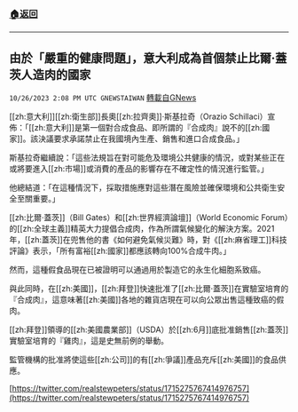 ###  [:house:返回](README.md)
---


## 由於「嚴重的健康問題」，意大利成為首個禁止比爾·蓋茨人造肉的國家
`10/26/2023 2:08 PM UTC GNEWSTAIWAN` [轉載自GNews](https://gnews.org/articles/1884220)



[[zh:意大利]][[zh:衛生部]]長奧[[zh:拉齊奧]]·斯基拉奇（Orazio Schillaci）宣佈：「[[zh:意大利]]是第一個對合成食品、即所謂的『合成肉』說不的[[zh:國家]]。該決議要求承諾禁止在我國境內生產、銷售和進口合成食品。」  

斯基拉奇繼續說：「這些法規旨在對可能危及環境公共健康的情況，或對某些正在或將要進入[[zh:市場]]或消費的產品的影響存在不確定性的情況進行監管。」

  

他總結道：「在這種情況下，採取措施應對這些潛在風險並確保環境和公共衛生安全至關重要。」

  

[[zh:比爾·蓋茨]]（Bill Gates）和[[zh:世界經濟論壇]]（World Economic Forum）的[[zh:全球主義]]精英大力提倡合成肉，作為所謂氣候變化的解決方案。2021年，[[zh:蓋茨]]在兜售他的書《如何避免氣候災難》時，對《[[zh:麻省理工]]科技評論》表示，「所有富裕[[zh:國家]]都應該轉向100%合成牛肉。」

  

然而，這種假食品現在已被證明可以通過用於製造它的永生化細胞系致癌。

  

與此同時，在[[zh:美國]]，[[zh:拜登]]快速批准了[[zh:比爾·蓋茨]]在實驗室培育的『合成肉』，這意味著[[zh:美國]]各地的雜貨店現在可以向公眾出售這種致癌的假肉。

  

[[zh:拜登]]領導的[[zh:美國農業部]]（USDA）於[[zh:6月]]底批准銷售[[zh:蓋茨]]實驗室培育的『雞肉』，這是史無前例的舉動。

  

監管機構的批准將使這些[[zh:公司]]的有[[zh:爭議]]產品充斥[[zh:美國]]的食品供應。

[https://twitter.com/realstewpeters/status/1715275767414976757](https://twitter.com/realstewpeters/status/1715275767414976757)
